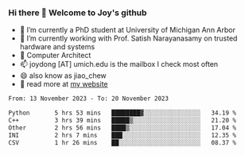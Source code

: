 ### Hi there 👋 Welcome to Joy's github

- 🔭 I’m currently a PhD student at University of Michigan Ann Arbor
- 🌱 I’m currently working with Prof. Satish Narayanasamy on trusted hardware and systems
- 👯 Computer Architect
- 📫 joydong [AT] umich.edu is the mailbox I check most often
- 😄 also know as jiao_chew
- 💬 read more at [my website](https://joydddd.github.io/)
<!--START_SECTION:waka-->

```txt
From: 13 November 2023 - To: 20 November 2023

Python       5 hrs 53 mins   ████████▓░░░░░░░░░░░░░░░░   34.19 %
C++          3 hrs 39 mins   █████▒░░░░░░░░░░░░░░░░░░░   21.20 %
Other        2 hrs 56 mins   ████▒░░░░░░░░░░░░░░░░░░░░   17.04 %
INI          2 hrs 7 mins    ███░░░░░░░░░░░░░░░░░░░░░░   12.35 %
CSV          1 hr 26 mins    ██░░░░░░░░░░░░░░░░░░░░░░░   08.37 %
```

<!--END_SECTION:waka-->
